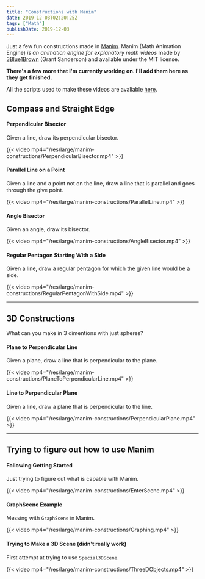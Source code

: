 ```yaml
---
title: "Constructions with Manim"
date: 2019-12-03T02:20:25Z
tags: ["Math"]
publishDate: 2019-12-03
---
```


Just a few fun constructions made in [Manim](https://github.com/3b1b/manim). Manim (Math Animation Engine) <cite href="https://github.com/3b1b/manim">is an animation engine for explanatory math videos</cite> made by [3Blue1Brown](https://www.3blue1brown.com) (Grant Sanderson) and available under the MIT license.

<!--more-->

**There's a few more that I'm currently working on. I'll add them here as they get finished.**

All the scripts used to make these videos are avaliable [here](https://git.garykim.dev/gary-kim/trying-manim).

## Compass and Straight Edge

#### Perpendicular Bisector

Given a line, draw its perpendicular bisector.

{{< video mp4="/res/large/manim-constructions/PerpendicularBisector.mp4" >}}

#### Parallel Line on a Point

Given a line and a point not on the line, draw a line that is parallel and goes through the give point.

{{< video mp4="/res/large/manim-constructions/ParallelLine.mp4" >}}

#### Angle Bisector

Given an angle, draw its bisector.

{{< video mp4="/res/large/manim-constructions/AngleBisector.mp4" >}}

#### Regular Pentagon Starting With a Side

Given a line, draw a regular pentagon for which the given line would be a side.

{{< video mp4="/res/large/manim-constructions/RegularPentagonWithSide.mp4" >}}

---
## 3D Constructions

What can you make in 3 dimentions with just spheres? 

#### Plane to Perpendicular Line

Given a plane, draw a line that is perpendicular to the plane.

{{< video mp4="/res/large/manim-constructions/PlaneToPerpendicularLine.mp4" >}}

#### Line to Perpendicular Plane

Given a line, draw a plane that is perpendicular to the line.

{{< video mp4="/res/large/manim-constructions/PerpendicularPlane.mp4" >}}

---
## Trying to figure out how to use Manim

#### Following Getting Started

Just trying to figure out what is capable with Manim.

{{< video mp4="/res/large/manim-constructions/EnterScene.mp4" >}}

#### GraphScene Example

Messing with `GraphScene` in Manim.

{{< video mp4="/res/large/manim-constructions/Graphing.mp4" >}}

#### Trying to Make a 3D Scene (didn't really work)

First attempt at trying to use `Special3DScene`.

{{< video mp4="/res/large/manim-constructions/ThreeDObjects.mp4" >}}